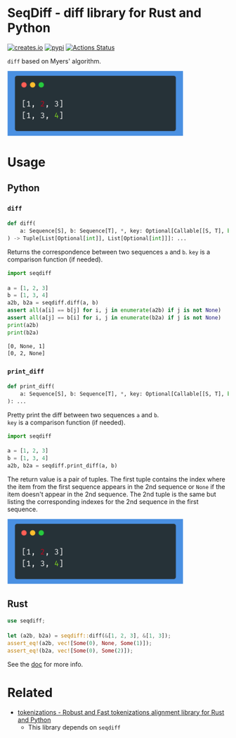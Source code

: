 # SeqDiff - diff library for Rust and Python
[![creates.io](https://img.shields.io/crates/v/seqdiff.svg)](https://crates.io/crates/seqdiff)
[![pypi](https://img.shields.io/pypi/v/pyseqdiff.svg)](https://pypi.org/project/pyseqdiff/)
[![Actions Status](https://github.com/tamuhey/seqdiff/workflows/Test%20and%20Deploy/badge.svg)](https://github.com/tamuhey/seqdiff/actions)

`diff` based on Myers' algorithm.

<img src="./img/py_printdiff.png" width=400>

# Usage

## Python

### `diff`


```python
def diff(
    a: Sequence[S], b: Sequence[T], *, key: Optional[Callable[[S, T], bool]] = None
) -> Tuple[List[Optional[int]], List[Optional[int]]]: ...
```

Returns the correspondence between two sequences `a` and `b`.
`key` is a comparison function (if needed).

```python
import seqdiff

a = [1, 2, 3]
b = [1, 3, 4]
a2b, b2a = seqdiff.diff(a, b)
assert all(a[i] == b[j] for i, j in enumerate(a2b) if j is not None)
assert all(a[j] == b[i] for i, j in enumerate(b2a) if j is not None)
print(a2b)
print(b2a)
```

```
[0, None, 1]
[0, 2, None]
```

### `print_diff`

```python
def print_diff(
    a: Sequence[S], b: Sequence[T], *, key: Optional[Callable[[S, T], bool]] = None
): ...
```

Pretty print the diff between two sequences `a` and `b`.  
`key` is a comparison function (if needed).

```python
import seqdiff

a = [1, 2, 3]
b = [1, 3, 4]
a2b, b2a = seqdiff.print_diff(a, b)
```

The return value is a pair of tuples. The first tuple contains the index where the item from the first sequence appears in the 2nd sequence or `None` if the item doesn't appear in the 2nd sequence. The 2nd tuple is the same but listing the corresponding indexes for the 2nd sequence in the first sequence.

<img src="./img/py_printdiff.png" width=400>


## Rust

```rust
use seqdiff;

let (a2b, b2a) = seqdiff::diff(&[1, 2, 3], &[1, 3]);
assert_eq!(a2b, vec![Some(0), None, Some(1)]);
assert_eq!(b2a, vec![Some(0), Some(2)]);
```

See the [doc](https://docs.rs/seqdiff) for more info.

# Related

- [tokenizations - Robust and Fast tokenizations alignment library for Rust and Python](https://github.com/tamuhey/tokenizations)
    - This library depends on `seqdiff`
